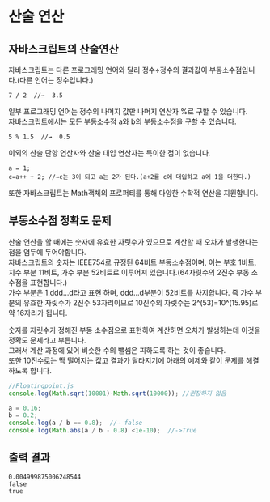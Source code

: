 
# 산술 연산

## 자바스크립트의 산술연산

자바스크립트는 다른 프로그래밍 언어와 달리 정수÷정수의 결과값이 부동소수점입니다.(다른 언어는 정수입니다.)  
```
7 / 2  //→  3.5
```
일부 프로그래밍 언어는 정수의 나머지 값만 나머지 연산자 %로 구할 수 있습니다.  
자바스크립트에서는 모든 부동소수점 a와 b의 부동소수점을 구할 수 있습니다.  
```
5 % 1.5  //→  0.5
```
이외의 산술 단항 연산자와 산술 대입 연산자는 특이한 점이 없습니다.  
```
a = 1;
c=a++ + 2; //→c는 3이 되고 a는 2가 된다.(a+2를 c에 대입하고 a에 1을 더한다.)
```
또한 자바스크립트는 Math객체의 프로퍼티를 통해 다양한 수학적 연산을 지원합니다.  

## 부동소수점 정확도 문제

산술 연산을 할 때에는 숫자에 유효한 자릿수가 있으므로 계산할 때 오차가 발생한다는 점을 염두에 두어야합니다.  
자바스크립트의 숫자는 IEEE754로 규정된 64비트 부동소수점이며, 이는 부호 1비트, 지수 부분 11비트, 가수 부분 52비트로 이루어져 있습니다.(64자릿수의 2진수 부동 소수점을 표현합니다.)  
가수 부분은 1.ddd...d라고 표현 하며, ddd...d부분이 52비트를 차지합니다. 즉 가수 부분의 유효한 자릿수가 2진수 53자리이므로 10진수의 자릿수는 2^(53)=10^(15.95)로 약 16자리가 됩니다.  

숫자를 자릿수가 정해진 부동 소수점으로 표현하여 계산하면 오차가 발생하는데 이것을 정확도 문제라고 부릅니다.  
그래서 계산 과정에 있어 비슷한 수의 뺄셈은 피하도록 하는 것이 좋습니다.  
또한 10진수로는 딱 떨어지는 값고 결과가 달라지기에 아래의 예제와 같이 문제를 해결하도록 합니다.  
```javascript
//Floatingpoint.js
console.log(Math.sqrt(10001)-Math.sqrt(10000)); //권장하지 않음

a = 0.16;
b = 0.2;
console.log(a / b == 0.8);  //→ false
console.log(Math.abs(a / b - 0.8) <1e-10);  //->True
```

## 출력 결과
```
0.004999875006248544
false
true
```